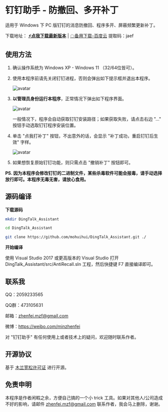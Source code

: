 # 钉钉助手 - 防撤回、多开补丁

适用于 Windows 下 PC 版钉钉的消息防撤回、程序多开、屏蔽频繁更新补丁。

下载地址：
**[⚡️点我下载最新版本](https://github.com/mohuihui/DingTalk_Assistant/releases/download/v0.3/DTAssist_v0.3.20220721.zip)** |
[☁备用下载-百度云](https://pan.baidu.com/s/10asYIfCzN8yDwNqw-uBa5A?pwd=jaef) 提取码：jaef

## 使用方法

1. 确认操作系统为 Windows XP - Windows 11 （32/64位皆可）。

2. 使用本程序前请先关闭钉钉进程，否则会弹出如下提示框并退出本程序。

    ![avatar](screenshot/kill_dingtalk.png)

3. **以管理员身份运行本程序**，正常情况下弹出如下程序界面。

    ![avatar](screenshot/start_patch.png)
    
    一般情况下，程序会自动获取钉钉安装路径；如果获取失败，请点击右边 "..." 按钮手动选取钉钉程序安装位置。

4. 单击 "点我打补丁" 按钮，不出意外的话，会显示 "补丁成功，重启钉钉后生效" 字样。
    
    ![avatar](screenshot/patched.png)

5. 如果想恢复原始钉钉功能，则只需点击 "撤销补丁" 按钮即可。

**PS. 因为本程序会修改钉钉的二进制文件，某些杀毒软件可能会报毒，请手动选择放行即可。本程序无毒无害，请放心食用。**

## 源码编译

**下载源码**

```bash
mkdir DingTalk_Assistant

cd DingTalk_Assistant

git clone https://github.com/mohuihui/DingTalk_Assistant.git ./

```

**开始编译**

使用 Visual Studio 2017 或更高版本的 Visual Studio 打开 DingTalk_Assistant/src/AntiRecall.sln 工程，然后快捷键 F7 直接编译即可。

## 联系我

QQ：2059233565

QQ群：473105631

邮箱：zhenfei.mzf@gmail.com

微博：https://weibo.com/minzhenfei

对 "钉钉助手" 有任何使用上或者技术上的疑问，欢迎随时联系作者。

## 开源协议

基于 [木兰宽松许可证](https://license.coscl.org.cn/MulanPSL/) 进行开源。

## 免责申明

本程序是作者闲暇之余，方便自己搞的一个小 trick 工具。如果对其他人/公司造成不好的影响，请邮件 zhenfei.mzf@gmail.com 联系作者，我会马上删除，谢谢。
